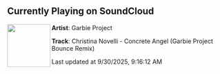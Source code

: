 ## Currently Playing on SoundCloud

[<img align="left" width="100" src="https://i1.sndcdn.com/artworks-t0vJcuLA7y4YBgSy-t26AWQ-t500x500.png">](https://soundcloud.com/dj-garbie/christina-novelli-concrete-angel-garbie-project-bounce-remix)

**Artist**: Garbie Project 

**Track**: Christina Novelli - Concrete Angel (Garbie Project Bounce Remix)

Last updated at 9/30/2025, 9:16:12 AM

